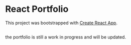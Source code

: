 # React Portfolio

This project was bootstrapped with [Create React App](https://github.com/facebook/create-react-app).

##

the portfolio is still a work in progress and will be updated. 
